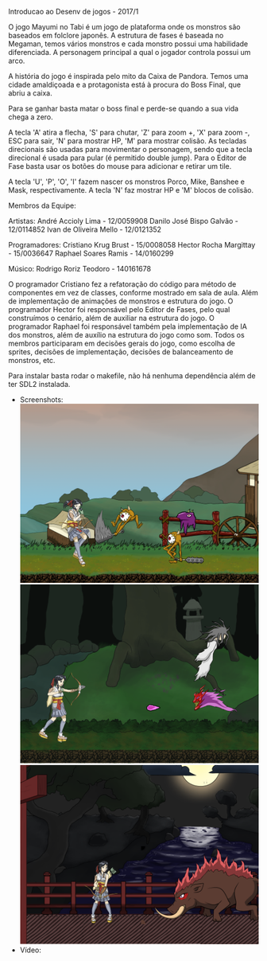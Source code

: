 Introducao ao Desenv de jogos - 2017/1

O jogo Mayumi no Tabi é um jogo de plataforma onde os monstros são baseados em folclore japonês. A estrutura de fases é baseada no Megaman, temos vários monstros e cada monstro possui uma habilidade diferenciada. A personagem principal a qual o jogador controla possui um arco. 

A história do jogo é inspirada pelo mito da Caixa de Pandora. Temos uma cidade amaldiçoada e a protagonista está à procura do Boss Final, que abriu a caixa.

Para se ganhar basta matar o boss final e perde-se quando a sua vida chega a zero.

A tecla 'A' atira a flecha, 'S' para chutar, 'Z' para zoom +, 'X' para zoom -, ESC para sair, 'N' para mostrar HP, 'M' para mostrar colisão. As tecladas direcionais são usadas para movimentar o personagem, sendo que a tecla direcional é usada para pular (é permitido double jump). Para o Editor de Fase basta usar os botões do mouse para adicionar e retirar um tile.

A tecla 'U', 'P', 'O', 'I' fazem nascer os monstros Porco, Mike, Banshee e Mask, respectivamente. A tecla 'N' faz mostrar HP e 'M' blocos de colisão.

Membros da Equipe:

Artistas:
André Accioly Lima - 12/0059908
Danilo José Bispo Galvão - 12/0114852
Ivan de Oliveira Mello - 12/0121352

Programadores:
Cristiano Krug Brust - 15/0008058
Hector Rocha Margittay - 15/0036647
Raphael Soares Ramis - 14/0160299

Músico:
Rodrigo Roriz Teodoro - 140161678

O programador Cristiano fez a refatoração do código para método de componentes em vez de classes, conforme mostrado em sala de aula. Além de implementação de animações de monstros e estrutura do jogo.
O programador Hector foi responsável pelo Editor de Fases, pelo qual construímos o cenário, além de auxiliar na estrutura do jogo.
O programador Raphael foi responsável também pela implementação de IA dos monstros, além de auxílio na estrutura do jogo como som.
Todos os membros participaram em decisões gerais do jogo, como escolha de sprites, decisões de implementação, decisões de balanceamento de monstros, etc.

Para instalar basta rodar o makefile, não há nenhuma dependência além de ter SDL2 instalada.

- Screenshots:
![](screenshots/screenshot1.png?raw=true)
![](screenshots/screenshot2.png?raw=true)
![](screenshots/screenshot3.png?raw=true)
- Vídeo:
